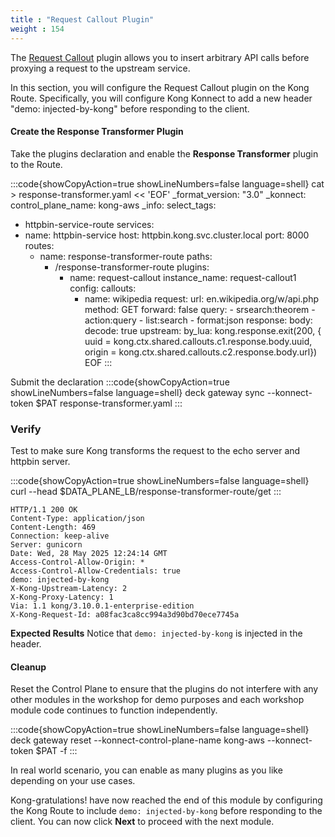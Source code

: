 ```yaml
---
title : "Request Callout Plugin"
weight : 154
---
```


The [Request Callout](https://developer.konghq.com/plugins/request-callout/) plugin allows you to insert arbitrary API calls before proxying a request to the upstream service.

In this section, you will configure the Request Callout plugin on the Kong Route. Specifically, you will configure Kong Konnect to add a new header "demo: injected-by-kong" before responding to the client.


#### Create the Response Transformer Plugin

Take the plugins declaration and enable the **Response Transformer** plugin to the Route.

:::code{showCopyAction=true showLineNumbers=false language=shell}
cat > response-transformer.yaml << 'EOF'
_format_version: "3.0"
_konnect:
  control_plane_name: kong-aws
_info:
  select_tags:
  - httpbin-service-route
services:
- name: httpbin-service
  host: httpbin.kong.svc.cluster.local
  port: 8000
  routes:
  - name: response-transformer-route
    paths:
    - /response-transformer-route
    plugins:
      - name: request-callout
        instance_name: request-callout1
        config:
          callouts:
          - name: wikipedia
            request:
              url: en.wikipedia.org/w/api.php
              method: GET
              forward: false
              query:
                - srsearch:theorem
                - action:query
                - list:search
                - format:json
            response:
              body:
                decode: true
          upstream:
            by_lua: kong.response.exit(200, { uuid = kong.ctx.shared.callouts.c1.response.body.uuid,
              origin = kong.ctx.shared.callouts.c2.response.body.url})
EOF
:::


Submit the declaration
:::code{showCopyAction=true showLineNumbers=false language=shell}
deck gateway sync --konnect-token $PAT response-transformer.yaml
:::


### Verify
Test to make sure Kong transforms the request to the echo server and httpbin server. 

:::code{showCopyAction=true showLineNumbers=false language=shell}
curl --head $DATA_PLANE_LB/response-transformer-route/get
:::

```
HTTP/1.1 200 OK
Content-Type: application/json
Content-Length: 469
Connection: keep-alive
Server: gunicorn
Date: Wed, 28 May 2025 12:24:14 GMT
Access-Control-Allow-Origin: *
Access-Control-Allow-Credentials: true
demo: injected-by-kong
X-Kong-Upstream-Latency: 2
X-Kong-Proxy-Latency: 1
Via: 1.1 kong/3.10.0.1-enterprise-edition
X-Kong-Request-Id: a08fac3ca8cc994a3d90bd70ece7745a
```


**Expected Results** Notice that ``demo: injected-by-kong`` is injected in the header.


#### Cleanup

Reset the Control Plane to ensure that the plugins do not interfere with any other modules in the workshop for demo purposes and each workshop module code continues to function independently.

:::code{showCopyAction=true showLineNumbers=false language=shell}
deck gateway reset --konnect-control-plane-name kong-aws --konnect-token $PAT -f
:::

In real world scenario, you can enable as many plugins as you like depending on your use cases.

Kong-gratulations! have now reached the end of this module by configuring the Kong Route to include ``demo: injected-by-kong`` before responding to the client. You can now click **Next** to proceed with the next module.